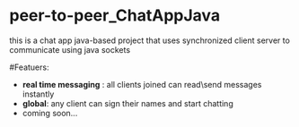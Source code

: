 # peer-to-peer_ChatAppJava
this is a chat app java-based project that uses synchronized client server to communicate using java sockets

#Featuers:
- **real time messaging** : all clients joined can read\send messages instantly
- **global**: any client can sign their names and start chatting
- coming soon...
